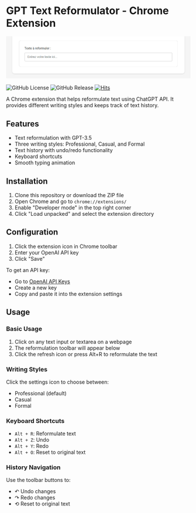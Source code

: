 # GPT Text Reformulator - Chrome Extension

![Présentation du GPT Text Reformulator](docs/presentation.gif)

![GitHub License](https://img.shields.io/github/license/Jokod/GPT-Text-Reformulator) ![GitHub Release](https://img.shields.io/github/v/release/Jokod/GPT-Text-Reformulator) [![Hits](https://hits.seeyoufarm.com/api/count/incr/badge.svg?url=https%3A%2F%2Fgithub.com%2FJokod%2FGPT-Text-Reformulator&count_bg=%2379C83D&title_bg=%23555555&icon=&icon_color=%23E7E7E7&title=hits&edge_flat=false)](https://hits.seeyoufarm.com)


A Chrome extension that helps reformulate text using ChatGPT API. It provides different writing styles and keeps track of text history.

## Features

- Text reformulation with GPT-3.5
- Three writing styles: Professional, Casual, and Formal
- Text history with undo/redo functionality
- Keyboard shortcuts
- Smooth typing animation

## Installation

1. Clone this repository or download the ZIP file
2. Open Chrome and go to `chrome://extensions/`
3. Enable "Developer mode" in the top right corner
4. Click "Load unpacked" and select the extension directory

## Configuration

1. Click the extension icon in Chrome toolbar
2. Enter your OpenAI API key
3. Click "Save"

To get an API key:
- Go to [OpenAI API Keys](https://platform.openai.com/api-keys)
- Create a new key
- Copy and paste it into the extension settings

## Usage

### Basic Usage
1. Click on any text input or textarea on a webpage
2. The reformulation toolbar will appear below
3. Click the refresh icon or press Alt+R to reformulate the text

### Writing Styles
Click the settings icon to choose between:
- Professional (default)
- Casual
- Formal

### Keyboard Shortcuts
- `Alt + R`: Reformulate text
- `Alt + Z`: Undo
- `Alt + Y`: Redo
- `Alt + O`: Reset to original text

### History Navigation
Use the toolbar buttons to:
- ↶ Undo changes
- ↷ Redo changes
- ⟲ Reset to original text
